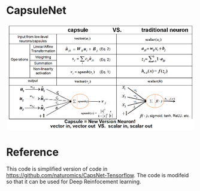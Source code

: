 # CapsuleNet

![capsVSneuron](images/capsuleVSneuron.png)

# Reference
This code is simplified version of code in https://github.com/naturomics/CapsNet-Tensorflow.
The code is  modifeid so that it can be used for Deep Reinfocement learning.

